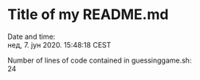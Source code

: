 # Title of my README.md

Date and time:  
нед,  7. јун 2020.  15:48:18 CEST

Number of lines of code contained in guessinggame.sh:  
24
